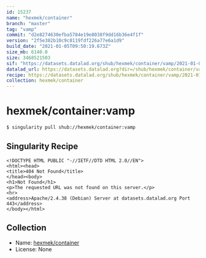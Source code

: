 ```yaml
---
id: 15237
name: "hexmek/container"
branch: "master"
tag: "vamp"
commit: "d2e8274630efba5784e19e8038f9dd16b36e4f1f"
version: "2f5e382b10c9c8119fdf226a77e6a1d9"
build_date: "2021-01-05T09:50:19.673Z"
size_mb: 6140.0
size: 3468521503
sif: "https://datasets.datalad.org/shub/hexmek/container/vamp/2021-01-05-d2e82746-2f5e382b/2f5e382b10c9c8119fdf226a77e6a1d9.sif"
datalad_url: https://datasets.datalad.org?dir=/shub/hexmek/container/vamp/2021-01-05-d2e82746-2f5e382b/
recipe: https://datasets.datalad.org/shub/hexmek/container/vamp/2021-01-05-d2e82746-2f5e382b/Singularity
collection: hexmek/container
---
```


# hexmek/container:vamp

```bash
$ singularity pull shub://hexmek/container:vamp
```

## Singularity Recipe

```singularity
<!DOCTYPE HTML PUBLIC "-//IETF//DTD HTML 2.0//EN">
<html><head>
<title>404 Not Found</title>
</head><body>
<h1>Not Found</h1>
<p>The requested URL was not found on this server.</p>
<hr>
<address>Apache/2.4.38 (Debian) Server at datasets.datalad.org Port 443</address>
</body></html>
```

## Collection

 - Name: [hexmek/container](https://github.com/hexmek/container)
 - License: None

